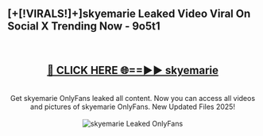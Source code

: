 <h2>[+[!VIRALS!]+]skyemarie Leaked Video Viral On Social X Trending Now - 9o5t1</h2>
<br>
<div align="center">
<h2><a href="https://libra.edu.pl?skyemarie" rel="nofollow">🔴 CLICK HERE 🌐==►► skyemarie</a></h2>
<br>
Get skyemarie OnlyFans leaked all content. Now you can access all videos and pictures of skyemarie OnlyFans. New Updated Files 2025!
<br>
<br>
<a href="https://libra.edu.pl?skyemarie" rel="nofollow" data-target="animated-image.originalLink"><img src="https://i.ibb.co.com/WyWwxjT/player-gif2.gif" alt="skyemarie Leaked OnlyFans" style="max-width: 100%; display: inline-block;" data-target="animated-image.originalImage"></a>
</div>
<br>